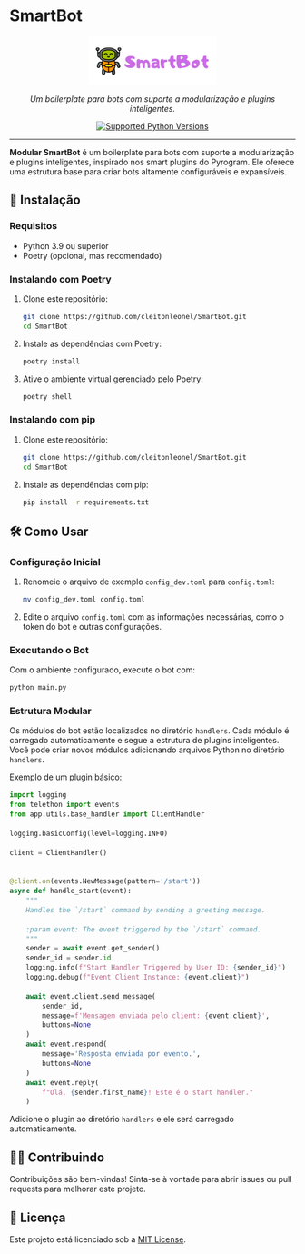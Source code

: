 # SmartBot

<p align="center">
  <a href="https://github.com/cleitonleonel/SmartBot">
    <img src="assets/SmartBot.png" alt="SmartBot logo" width="45%" height="auto">
  </a>
</p>

<p align="center">
  <i>Um boilerplate para bots com suporte a modularização e plugins inteligentes.</i>
</p>

<p align="center">
<a href="https://github.com/cleitonleonel/SmartBot">
  <img src="https://img.shields.io/badge/python-3.9%20%7C%203.10%20%7C%203.11%20%7C%203.12-green" alt="Supported Python Versions"/>
</a>
</p>

---

**Modular SmartBot** é um boilerplate para bots com suporte a modularização e plugins inteligentes, inspirado nos smart plugins do Pyrogram. Ele oferece uma estrutura base para criar bots altamente configuráveis e expansíveis.

## 🚀 Instalação

### Requisitos
- Python 3.9 ou superior
- Poetry (opcional, mas recomendado)

### Instalando com Poetry
1. Clone este repositório:
   ```bash
   git clone https://github.com/cleitonleonel/SmartBot.git
   cd SmartBot
   ```

2. Instale as dependências com Poetry:
   ```bash
   poetry install
   ```

3. Ative o ambiente virtual gerenciado pelo Poetry:
   ```bash
   poetry shell
   ```

### Instalando com pip
1. Clone este repositório:
   ```bash
   git clone https://github.com/cleitonleonel/SmartBot.git
   cd SmartBot
   ```

2. Instale as dependências com pip:
   ```bash
   pip install -r requirements.txt
   ```

## 🛠️ Como Usar

### Configuração Inicial
1. Renomeie o arquivo de exemplo `config_dev.toml` para `config.toml`:
   ```bash
   mv config_dev.toml config.toml
   ```

2. Edite o arquivo `config.toml` com as informações necessárias, como o token do bot e outras configurações.

### Executando o Bot
Com o ambiente configurado, execute o bot com:
```bash
python main.py
```

### Estrutura Modular
Os módulos do bot estão localizados no diretório `handlers`. Cada módulo é carregado automaticamente e segue a estrutura de plugins inteligentes. Você pode criar novos módulos adicionando arquivos Python no diretório `handlers`.

Exemplo de um plugin básico:
```python
import logging
from telethon import events
from app.utils.base_handler import ClientHandler

logging.basicConfig(level=logging.INFO)

client = ClientHandler()


@client.on(events.NewMessage(pattern='/start'))
async def handle_start(event):
    """
    Handles the `/start` command by sending a greeting message.

    :param event: The event triggered by the `/start` command.
    """
    sender = await event.get_sender()
    sender_id = sender.id
    logging.info(f"Start Handler Triggered by User ID: {sender_id}")
    logging.debug(f"Event Client Instance: {event.client}")

    await event.client.send_message(
        sender_id,
        message=f'Mensagem enviada pelo client: {event.client}',
        buttons=None
    )
    await event.respond(
        message='Resposta enviada por evento.',
        buttons=None
    )
    await event.reply(
        f"Olá, {sender.first_name}! Este é o start handler."
    )
```

Adicione o plugin ao diretório `handlers` e ele será carregado automaticamente.

## 🧑‍💻 Contribuindo
Contribuições são bem-vindas! Sinta-se à vontade para abrir issues ou pull requests para melhorar este projeto.

## 📄 Licença
Este projeto está licenciado sob a [MIT License](LICENSE).
